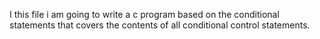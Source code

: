 I this file i am going to write a c program based on the  conditional statements 
that covers the contents of all conditional control statements.
